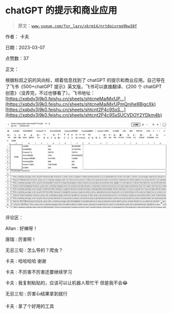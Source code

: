 # chatGPT 的提示和商业应用

> 原文：[`www.yuque.com/for_lazy/xkrm14/nrtdqivrqq9bw38f`](https://www.yuque.com/for_lazy/xkrm14/nrtdqivrqq9bw38f)

作者： 卡夫 

日期：2023-03-07 

点赞数：37 

正文： 

根据标叔之前的风向标，顺着信息找到了 chatGPT 的提示和商业应用。自己导在了飞书《500+chatGPT 提示》英文版，飞书可以直接翻译、《200 个 chatGPT 创意》（没弄完，不过也够看了）。飞书地址： [https://xqbdv3j9k0.feishu.cn/sheets/shtcneMaiMxfJP...](https://xqbdv3j9k0.feishu.cn/sheets/shtcneMaiMxfJPmQnjhe9BigcXk) [https://xqbdv3j9k0.feishu.cn/sheets/shtcnt2P4c9SsS...](https://xqbdv3j9k0.feishu.cn/sheets/shtcnt2P4c9SsSUCVDOY2YDkm4b) 

![](img/e0a6a64c288de329d309cb931fa50152.png)  

评论区： 

Allan : 好棒呀！ 

唐瑞 : 厉害啊！ 

无忌三旬 : 怎么导的？爬虫？ 

卡夫 : 哈哈哈哈 谢谢 

卡夫 : 不厉害不厉害还要继续学习 

卡夫 : 我复制粘贴的，应该可以让机器人帮忙干 但是我不会😂 

无忌三旬 : 厉害👍结果拿到就行 

卡夫 : 拿了个好用的工具 

